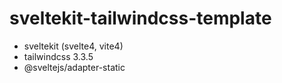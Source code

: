 # sveltekit-tailwindcss-template

- sveltekit (svelte4, vite4)
- tailwindcss 3.3.5
- @sveltejs/adapter-static
